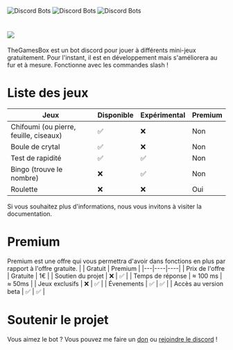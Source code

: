 ![Discord Bots](https://top.gg/api/widget/servers/946075376977858672.svg) ![Discord Bots](https://top.gg/api/widget/upvotes/946075376977858672.svg) ![Discord Bots](https://top.gg/api/widget/owner/946075376977858672.svg)
# ![](https://zupimages.net/up/22/08/k50l.png)
TheGamesBox est un bot discord pour jouer à différents mini-jeux gratuitement. Pour l'instant, il est en développement mais s'améliorera au fur et à mesure.
Fonctionne avec les commandes slash !

# Liste des jeux
| Jeux | Disponible | Expérimental | Premium |
|------|------------|----------------|------|
| Chifoumi (ou pierre, feuille, ciseaux) | ✅ | ❌ | Non |
| Boule de crytal | ✅ | ❌ | Non |
| Test de rapidité | ✅ | ✅ | Non |
| Bingo (trouve le nombre) | ❌ | ✅ | Non |
| Roulette | ❌ | ❌ | Oui |


Si vous souhaitez plus d'informations, nous vous invitons à visiter la documentation.

# Premium
Premium est une offre qui vous permettra d'avoir dans fonctions en plus par rapport à l'offre gratuite.
|  | Gratuit | Premium |
|---|----|----|
| Prix de l'offre | Gratuite | 1€ |
| Soutien du projet | ❌ | ✅ |
| Temps de réponse | ≈ 100 ms | ≈ 50ms |
| Jeux exclusifs | ❌ | ✅ |
| Évenements | ✅ | ✅ |
| Accès au version beta | ✅ | ✅ |



# Soutenir le projet
Vous aimez le bot ? Vous pouvez me faire un [don](https://www.buymeacoffee.com/luckyluka17) ou [rejoindre le discord](https://discord.gg/qFfYvKHR5B) !
